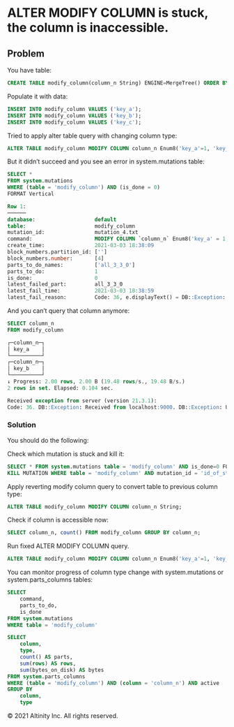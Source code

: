 # ALTER MODIFY COLUMN is stuck, the column is inaccessible.

## Problem

You have table:

```sql
CREATE TABLE modify_column(column_n String) ENGINE=MergeTree() ORDER BY tuple();
```

Populate it with data:

```sql
INSERT INTO modify_column VALUES ('key_a');
INSERT INTO modify_column VALUES ('key_b');
INSERT INTO modify_column VALUES ('key_c');
```

Tried to apply alter table query with changing column type:

```sql
ALTER TABLE modify_column MODIFY COLUMN column_n Enum8('key_a'=1, 'key_b'=2);
```

But it didn’t succeed and you see an error in system.mutations table:

```sql
SELECT *
FROM system.mutations
WHERE (table = 'modify_column') AND (is_done = 0)
FORMAT Vertical

Row 1:
──────
database:                   default
table:                      modify_column
mutation_id:                mutation_4.txt
command:                    MODIFY COLUMN `column_n` Enum8('key_a' = 1, 'key_b' = 2)
create_time:                2021-03-03 18:38:09
block_numbers.partition_id: ['']
block_numbers.number:       [4]
parts_to_do_names:          ['all_3_3_0']
parts_to_do:                1
is_done:                    0
latest_failed_part:         all_3_3_0
latest_fail_time:           2021-03-03 18:38:59
latest_fail_reason:         Code: 36, e.displayText() = DB::Exception: Unknown element 'key_c' for type Enum8('key_a' = 1, 'key_b' = 2): while executing 'FUNCTION CAST(column_n :: 0, 'Enum8(\'key_a\' = 1, \'key_b\' = 2)' :: 1) -> cast(column_n, 'Enum8(\'key_a\' = 1, \'key_b\' = 2)') Enum8('key_a' = 1, 'key_b' = 2) : 2': (while reading from part /var/lib/clickhouse/data/default/modify_column/all_3_3_0/): While executing MergeTree (version 21.3.1.6041)
```

And you can’t query that column anymore:

```sql
SELECT column_n
FROM modify_column

┌─column_n─┐
│ key_a    │
└──────────┘
┌─column_n─┐
│ key_b    │
└──────────┘
↓ Progress: 2.00 rows, 2.00 B (19.48 rows/s., 19.48 B/s.)
2 rows in set. Elapsed: 0.104 sec.

Received exception from server (version 21.3.1):
Code: 36. DB::Exception: Received from localhost:9000. DB::Exception: Unknown element 'key_c' for type Enum8('key_a' = 1, 'key_b' = 2): while executing 'FUNCTION CAST(column_n :: 0, 'Enum8(\'key_a\' = 1, \'key_b\' = 2)' :: 1) -> cast(column_n, 'Enum8(\'key_a\' = 1, \'key_b\' = 2)') Enum8('key_a' = 1, 'key_b' = 2) : 2': (while reading from part /var/lib/clickhouse/data/default/modify_column/all_3_3_0/): While executing MergeTreeThread.
```

### Solution

You should do the following:

Check which mutation is stuck and kill it:

```sql
SELECT * FROM system.mutations table = 'modify_column' AND is_done=0 FORMAT Vertical;
KILL MUTATION WHERE table = 'modify_column' AND mutation_id = 'id_of_stuck_mutation';
```

Apply reverting modify column query to convert table to previous column type:

```sql
ALTER TABLE modify_column MODIFY COLUMN column_n String;
```

Check if column is accessible now:

```sql
SELECT column_n, count() FROM modify_column GROUP BY column_n;
```

Run fixed ALTER MODIFY COLUMN query.

```sql
ALTER TABLE modify_column MODIFY COLUMN column_n Enum8('key_a'=1, 'key_b'=2, 'key_c'=3);
```

You can monitor progress of column type change with system.mutations or system.parts\_columns tables:

```sql
SELECT
    command,
    parts_to_do,
    is_done
FROM system.mutations
WHERE table = 'modify_column'

SELECT
    column,
    type,
    count() AS parts,
    sum(rows) AS rows,
    sum(bytes_on_disk) AS bytes
FROM system.parts_columns
WHERE (table = 'modify_column') AND (column = 'column_n') AND active
GROUP BY
    column,
    type
```

© 2021 Altinity Inc. All rights reserved.

